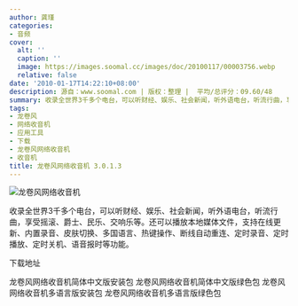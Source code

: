 ```yaml
---
author: 龚瑾
categories:
- 音频
cover:
  alt: ''
  caption: ''
  image: https://images.soomal.cc/images/doc/20100117/00003756.webp
  relative: false
date: '2010-01-17T14:22:10+08:00'
description: 源自：www.soomal.com | 版权：整理 |  平均/总评分：09.60/48
summary: 收录全世界3千多个电台，可以听财经、娱乐、社会新闻，听外语电台，听流行曲，享受摇滚、爵士、民乐、交响乐等。还可以播放本地媒体文件，支持在线更新、内置录音、皮肤切换、多国语言、热键操作、断线自动重连、定时录音、定时播放、定时关机、语音报时等功能
tags:
- 龙卷风
- 网络收音机
- 应用工具
- 下载
- 龙卷风网络收音机
- 收音机
title: 龙卷风网络收音机 3.0.1.3
---
```


![龙卷风网络收音机](https://images.soomal.cc/images/doc/20100117/00003756.webp)



收录全世界3千多个电台，可以听财经、娱乐、社会新闻，听外语电台，听流行曲，享受摇滚、爵士、民乐、交响乐等。还可以播放本地媒体文件，支持在线更新、内置录音、皮肤切换、多国语言、热键操作、断线自动重连、定时录音、定时播放、定时关机、语音报时等功能。



下载地址



龙卷风网络收音机简体中文版安装包
龙卷风网络收音机简体中文版绿色包
龙卷风网络收音机多语言版安装包
龙卷风网络收音机多语言版绿色包